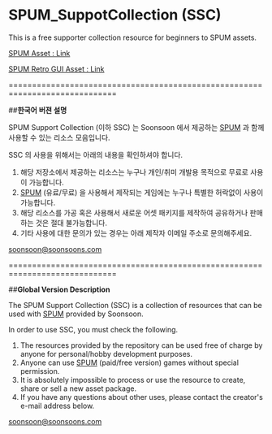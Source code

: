 # SPUM_SuppotCollection (SSC)
This is a free supporter collection resource for beginners to SPUM assets.

[SPUM Asset : Link ](https://assetstore.unity.com/packages/2d/characters/2d-pixel-unit-maker-spum-188715)

[SPUM Retro GUI Asset : Link ](https://assetstore.unity.com/packages/2d/spum-retro-gui-pack-238243)

=============================================================================

##**한국어 버젼 설명**

SPUM Support Collection (이하 SSC) 는 Soonsoon 에서 제공하는 [SPUM](https://assetstore.unity.com/packages/2d/characters/2d-pixel-unit-maker-spum-188715#asset_quality) 과 함께 사용할 수 있는 리소스 모음입니다.

SSC 의 사용을 위해서는 아래의 내용을 확인하셔야 합니다.
1. 해당 저장소에서 제공하는 리소스는 누구나 개인/취미 개발용 목적으로 무료로 사용이 가능합니다.
2.  [SPUM](https://assetstore.unity.com/packages/2d/characters/2d-pixel-unit-maker-spum-188715#asset_quality)  (유료/무료) 을 사용해서 제작되는 게임에는 누구나 특별한 허락없이 사용이 가능합니다.
3. 해당 리소스를 가공 혹은 사용해서 새로운 어셋 패키지를 제작하여 공유하거나 판매하는 것은 절대 불가능합니다.
4. 기타 사용에 대한 문의가 있는 경우는 아래 제작자 이메일 주소로 문의해주세요. 

soonsoon@soonsoons.com

=============================================================================

##**Global Version Description**

The SPUM Support Collection (SSC) is a collection of resources that can be used with  [SPUM](https://assetstore.unity.com/packages/2d/characters/2d-pixel-unit-maker-spum-188715#asset_quality)  provided by Soonsoon.

In order to use SSC, you must check the following.
1. The resources provided by the repository can be used free of charge by anyone for personal/hobby development purposes.
2. Anyone can use  [SPUM](https://assetstore.unity.com/packages/2d/characters/2d-pixel-unit-maker-spum-188715#asset_quality)  (paid/free version) games without special permission.
3. It is absolutely impossible to process or use the resource to create, share or sell a new asset package.
4. If you have any questions about other uses, please contact the creator's e-mail address below.

soonsoon@soonsoons.com
